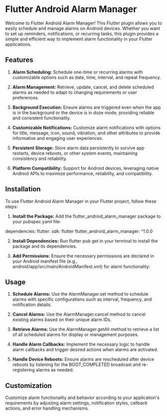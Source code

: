# Flutter Android Alarm Manager
Welcome to Flutter Android Alarm Manager! This Flutter plugin allows you to easily schedule and manage alarms on Android devices. Whether you want to set up reminders, notifications, or recurring tasks, this plugin provides a simple and efficient way to implement alarm functionality in your Flutter applications.

## Features
1. **Alarm Scheduling:** Schedule one-time or recurring alarms with customizable options such as date, time, interval, and repeat frequency.

2. **Alarm Management:** Retrieve, update, cancel, and delete scheduled alarms as needed to adapt to changing requirements or user preferences.

3. **Background Execution:** Ensure alarms are triggered even when the app is in the background or the device is in doze mode, providing reliable and consistent functionality.

4. **Customizable Notifications:** Customize alarm notifications with options for title, message, icon, sound, vibration, and other attributes to provide informative and engaging user experiences.

5. **Persistent Storage:** Store alarm data persistently to survive app restarts, device reboots, or other system events, maintaining consistency and reliability.

6. **Platform Compatibility:** Support for Android devices, leveraging native Android APIs to maximize performance, reliability, and compatibility.

## Installation
To use Flutter Android Alarm Manager in your Flutter project, follow these steps:

1. **Install the Package:** Add the flutter_android_alarm_manager package to your pubspec.yaml file:

dependencies:
  flutter:
    sdk: flutter
  flutter_android_alarm_manager: ^1.0.0
  
2. **Install Dependencies:** Run flutter pub get in your terminal to install the package and its dependencies.

3. **Add Permissions:** Ensure the necessary permissions are declared in your Android manifest file (e.g., android/app/src/main/AndroidManifest.xml) for alarm functionality:

## Usage
1. **Schedule Alarms:** Use the AlarmManager.set method to schedule alarms with specific configurations such as interval, frequency, and notification details.

2. **Cancel Alarms:** Use the AlarmManager.cancel method to cancel existing alarms based on their unique alarm IDs.

3. **Retrieve Alarms:** Use the AlarmManager.getAll method to retrieve a list of all scheduled alarms for display or management purposes.

4. **Handle Alarm Callbacks:** Implement the necessary logic to handle alarm callbacks and trigger desired actions when alarms are activated.

5. **Handle Device Reboots:** Ensure alarms are rescheduled after device reboots by listening for the BOOT_COMPLETED broadcast and re-registering alarms as needed.

## Customization
Customize alarm functionality and behavior according to your application's requirements by adjusting alarm settings, notification styles, callback actions, and error handling mechanisms.
